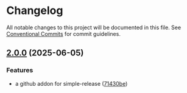 # Changelog

All notable changes to this project will be documented in this file.
See [Conventional Commits](https://conventionalcommits.org) for commit guidelines.

## [2.0.0](https://github.com/TrigenSoftware/simple-release/compare/v1.0.0...v2.0.0) (2025-06-05)

### Features

* a github addon for simple-release ([71430be](https://github.com/TrigenSoftware/simple-release/commit/71430be20ab9aa680f89d4d36b6dec7f76df4a82))
